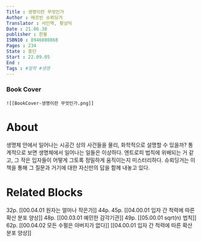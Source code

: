 ```yaml
---
Title : 생명이란 무엇인가
Author : 에르빈 슈뢰딩거
Translator : 서인역, 황상익
Date : 21.06.30
publisher : 한울
ISBN10 : 8946080868
Pages : 234
State : 중단
Start : 22.09.05
End :
Tags : #철학 #생명
---
```


### Book Cover
	![[BookCover-생명이란 무엇인가.png]]

# About
생명체 안에서 일어나는 시공간 상의 사건들을 물리, 화학적으로 설명할 수 있을까? 통계적으로 보면 생명체에서 일어나는 일들은 이상하다. 엔트로피 법칙에 위배되는 거 같고, 그 작은 입자들이 어떻게 그토록 정밀하게 움직이는지 미스터리하다. 슈뢰딩거는 이 책을 통해 그 질문과 거기에 대한 자신만의 답을 함께 내놓고 있다.

# Related Blocks
32p. [[00.04.01 원자는 얼마나 작은가]]
44p. 45p. [[04.00.01 입자 간 척력에 따른 확산 분포 양상]]
48p. [[00.03.01 예민한 감각기관]]
49p. [[05.00.01 sqrt(n) 법칙]]
62p. [[00.04.02 모든 수펄은 아버지가 없다]]
[[04.00.01 입자 간 척력에 따른 확산 분포 양상]]